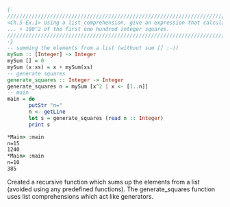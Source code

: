 ```haskell
{-
///////////////////////////////////////////////////////////////////////////////////////////////
<Ch.5-Ex.1> Using a list comprehension, give an expression that calculates the sum 1^2 + 2^2 + 3^2 +
... + 100^2 of the first one hundred integer squares. 
///////////////////////////////////////////////////////////////////////////////////////////////
-}
-- summing the elements from a list (without sum [] :-))
mySum :: [Integer] -> Integer
mySum [] = 0
mySum (x:xs) = x + mySum(xs)
-- generate squares
generate_squares :: Integer -> Integer
generate_squares n = mySum [x^2 | x <- [1..n]]
-- main
main = do
       putStr "n="
       n <- getLine
       let s = generate_squares (read n :: Integer)
       print s
```

```cmd
*Main> :main
n=15
1240
*Main> :main
n=10
385
```

Created a recursive function which sums up the elements from a list (avoided using any predefined functions).
The generate_squares function uses list comprehensions which act like generators.
